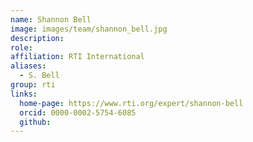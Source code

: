 ```yaml
---
name: Shannon Bell
image: images/team/shannon_bell.jpg
description:
role: 
affiliation: RTI International
aliases:
  - S. Bell
group: rti
links:
  home-page: https://www.rti.org/expert/shannon-bell
  orcid: 0000-0002-5754-6085
  github:
---
```

